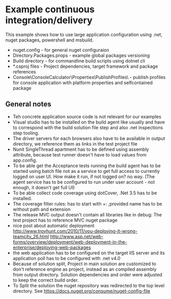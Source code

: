 # Example continuous integration/delivery

This example shows how to use large application configuration using .net, nuget packages, powershell and msbuild.

* nuget.config - for general nuget configuraion
* Directory.Packages.props - example global packages versioning
* Build directory - for commandline build scripts using dotnet cli
* *.csproj files - Project dependencies, target framework and package references
* Console\ConsoleCalculator\Properties\PublishProfiles\ - publish profiles for console application with platform properties and selfcontained package


## General notes

* Teh concrete application source code is not relevant for our examples
* Visual studio has to be installed on the build agent like usually and have to correspond with the build solution file step and also .net inspections step tooling.
* The driver servers for each browsers also have to be available in output directory, we reference them as links in the test project file
* Nunit SingleThread apartment has to be defined using assembly attribute, because test runner doesn't have to load values from app.config.
* To be able get the Acceptance tests running the build agent has to be started using batch file not as a service to get full access to currently logged on user UI. How make it run, if not logged on? no way. (The agent service has to be configured to run under user account - not enough, it doesn't get full UI)
* To be able collect code coverage using dotCover, .Net 3.5 has to be installed.
* The coverage filter rules: has to start with +: ,provided name has to be without path and extension
* The release MVC output doesn't contain all libraries like in debug: The test project has to reference MVC nuget package
* nice post about automatic deployment http://www.troyhunt.com/2010/11/you-deploying-it-wrong-teamcity_26.html
http://www.asp.net/web-forms/overview/deployment/web-deployment-in-the-enterprise/deploying-web-packages
* the web application has to be configured on the target IIS server and its application poll has to be configured with .net v4.0
* Because of solution split, Project in main solution are customized to don't reference engine as project, instead as an compiled assembly from output directory. Solution dependencies and order were adjusted to keep the correct build order.
* To Split the solution the nuget repository was redirected to the top level directory. See https://docs.nuget.org/consume/nuget-config-file
